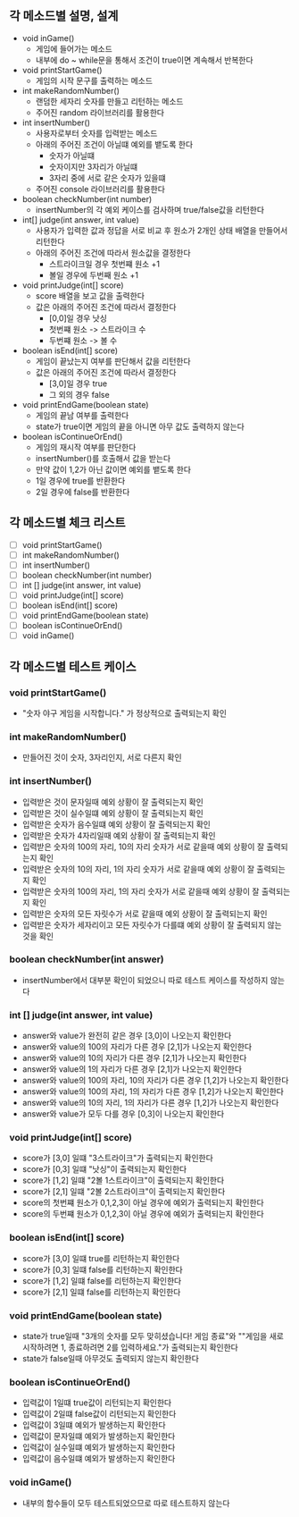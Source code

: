 
## 각 메소드별 설명, 설계
- void inGame()
  - 게임에 들어가는 메소드
  - 내부에 do ~ while문을 통해서 조건이 true이면 계속해서 반복한다
- void printStartGame()
  - 게임의 시작 문구를 출력하는 메소드
- int makeRandomNumber()
  - 랜덤한 세자리 숫자를 만들고 리턴하는 메소드
  - 주어진 random 라이브러리를 활용한다
- int insertNumber()
  - 사용자로부터 숫자를 입력받는 메소드
  - 아래의 주어진 조건이 아닐떄 예외를 뱉도록 한다
    - 숫자가 아닐떄
    - 숫자이지만 3자리가 아닐떄
    - 3자리 중에 서로 같은 숫자가 있을떄 
  - 주어진 console 라이브러리를 활용한다
- boolean checkNumber(int number)
  - insertNumber의 각 예외 케이스를 검사하며 true/false값을 리턴한다
- int[] judge(int answer, int value)
  - 사용자가 입력한 값과 정답을 서로 비교 후 원소가 2개인 상태 배열을 만들어서 리턴한다
  - 아래의 주어진 조건에 따라서 원소값을 결정한다
    - 스트라이크일 경우 첫번쨰 원소 +1
    - 볼일 경우에 두번째 원소 +1
- void printJudge(int[] score)
  - score 배열을 보고 값을 출력한다
  - 값은 아래의 주어진 조건에 따라서 결정한다
    - [0,0]일 경우 낫싱
    - 첫번쨰 원소 -> 스트라이크 수
    - 두번쨰 원소 -> 볼 수 
- boolean isEnd(int[] score)
  - 게임이 끝났는지 여부를 판단해서 값을 리턴한다
  - 값은 아래의 주어진 조건에 따라서 결정한다
    - [3,0]일 경우 true
    - 그 외의 경우 false
- void printEndGame(boolean state)
  - 게임의 끝남 여부를 출력한다
  - state가 true이면 게임의 끝을 아니면 아무 값도 출력하지 않는다
- boolean isContinueOrEnd()
  - 게임의 재시작 여부를 판단한다
  - insertNumber()를 호출해서 값을 받는다
  - 만약 값이 1,2가 아닌 값이면 예외를 뱉도록 한다
  - 1일 경우에 true를 반환한다
  - 2일 경우에 false를 반환한다

## 각 메소드별 체크 리스트
- [ ] void printStartGame()
- [ ] int makeRandomNumber()
- [ ] int insertNumber()
- [ ] boolean checkNumber(int number)
- [ ] int [] judge(int answer, int value)
- [ ] void printJudge(int[] score)
- [ ] boolean isEnd(int[] score)
- [ ] void printEndGame(boolean state)
- [ ] boolean isContinueOrEnd()
- [ ] void inGame()

## 각 메소드별 테스트 케이스

### void printStartGame()
- "숫자 야구 게임을 시작합니다." 가 정상적으로 출력되는지 확인

### int makeRandomNumber()
- 만들어진 것이 숫자, 3자리인지, 서로 다른지 확인

### int insertNumber()
- 입력받은 것이 문자일때 예외 상황이 잘 출력되는지 확인
- 입력받은 것이 실수일떄 예외 상황이 잘 출력되는지 확인
- 입력받은 숫자가 음수일떄 예외 상황이 잘 출력되는지 확인
- 입력받은 숫자가 4자리일때 예외 상황이 잘 출력되는지 확인
- 입력받은 숫자의 100의 자리, 10의 자리 숫자가 서로 같을때 예외 상황이 잘 출력되는지 확인
- 입력받은 숫자의 10의 자리, 1의 자리 숫자가 서로 같을때 예외 상황이 잘 출력되는지 확인
- 입력받은 숫자의 100의 자리, 1의 자리 숫자가 서로 같을때 예외 상황이 잘 출력되는지 확인
- 입력받은 숫자의 모든 자릿수가 서로 같을때 예외 상황이 잘 출력되는지 확인
- 입력받은 숫자가 세자리이고 모든 자릿수가 다를떄 예외 상황이 잘 출력되지 않는 것을 확인

### boolean checkNumber(int answer)
- insertNumber에서 대부분 확인이 되었으니 따로 테스트 케이스를 작성하지 않는다

### int [] judge(int answer, int value)
- answer와 value가 완전히 같은 경우 [3,0]이 나오는지 확인한다
- answer와 value의 100의 자리가 다른 경우 [2,1]가 나오는지 확인한다
- answer와 value의 10의 자리가 다른 경우 [2,1]가 나오는지 확인한다
- answer와 value의 1의 자리가 다른 경우 [2,1]가 나오는지 확인한다
- answer와 value의 100의 자리, 10의 자리가 다른 경우 [1,2]가 나오는지 확인한다
- answer와 value의 100의 자리, 1의 자리가 다른 경우 [1,2]가 나오는지 확인한다
- answer와 value의 10의 자리, 1의 자리가 다른 경우 [1,2]가 나오는지 확인한다
- answer와 value가 모두 다를 경우 [0,3]이 나오는지 확인한다

### void printJudge(int[] score)
- score가 [3,0] 일떄 "3스트라이크"가 출력되는지 확인한다
- score가 [0,3] 일떄 "낫싱"이 출력되는지 확인한다
- score가 [1,2] 일떄 "2볼 1스트라이크"이 출력되는지 확인한다
- score가 [2,1] 일떄 "2볼 2스트라이크"이 출력되는지 확인한다
- score의 첫번쨰 원소가 0,1,2,3이 아닐 경우에 예외가 출력되는지 확인한다
- score의 두번쨰 원소가 0,1,2,3이 아닐 경우에 예외가 출력되는지 확인한다

### boolean isEnd(int[] score)
- score가 [3,0] 일떄 true를 리턴하는지 확인한다
- score가 [0,3] 일떄 false를 리턴하는지 확인한다
- score가 [1,2] 일떄 false를 리턴하는지 확인한다
- score가 [2,1] 일떄 false를 리턴하는지 확인한다

### void printEndGame(boolean state)
- state가 true일때 "3개의 숫자를 모두 맞히셨습니다! 게임 종료"와 ""게임을 새로 시작하려면 1, 종료하려면 2를 입력하세요."가 출력되는지 확인한다
- state가 false일때 아무것도 출력되지 않는지 확인한다

### boolean isContinueOrEnd()
- 입력값이 1일떄 true값이 리턴되는지 확인한다
- 입력값이 2일떄 false값이 리턴되는지 확인한다
- 입력값이 3일떄 예외가 발생하는지 확인한다
- 입력값이 문자일떄 예외가 발생하는지 확인한다
- 입력값이 실수일떄 예외가 발생하는지 확인한다
- 입력값이 음수일떄 예외가 발생하는지 확인한다

### void inGame()
- 내부의 함수들이 모두 테스트되었으므로 따로 테스트하지 않는다
